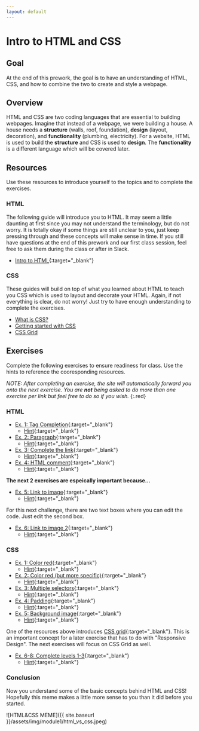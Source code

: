 ```yaml
---
layout: default
---
```

# Intro to HTML and CSS

## Goal

At the end of this prework, the goal is to have an understanding of HTML, CSS, and how to combine the two to create and style a webpage.

## Overview

HTML and CSS are two coding languages that are essential to building webpages. Imagine that instead of a webpage, we were building a house. A house needs a **structure** (walls, roof, foundation), **design** (layout, decoration), and **functionality** (plumbing, electricity). For a website, HTML is used to build the **structure** and CSS is used to **design**. The **functionality** is a different language which will be covered later.

## Resources

Use these resources to introduce yourself to the topics and to complete the exercises.

### HTML

The following guide will introduce you to HTML. It may seem a little daunting at first since you may not understand the terminology, but do not worry. It is totally okay if some things are still unclear to you, just keep pressing through and these concepts will make sense in time. If you still have questions at the end of this prework and our first class session, feel free to ask them during the class or after in Slack.  

* [Intro to HTML](https://developer.mozilla.org/en-US/docs/Learn/HTML/Introduction_to_HTML/Getting_started){:target="_blank"}


### CSS

These guides will build on top of what you learned about HTML to teach you CSS which is used to layout and decorate your HTML. Again, if not everything is clear, do not worry! Just try to have enough understanding to complete the exercises.

* [What is CSS?](https://developer.mozilla.org/en-US/docs/Learn/CSS/First_steps/What_is_CSS)
* [Getting started with CSS](https://developer.mozilla.org/en-US/docs/Learn/CSS/First_steps/Getting_started)
* [CSS Grid](https://developer.mozilla.org/en-US/docs/Web/CSS/CSS_Grid_Layout)

## Exercises

Complete the following exercises to ensure readiness for class. Use the hints to reference the cooresponding resources.

_NOTE: After completing an exercise, the site will automatically forward you onto the next exercise. You are **not** being asked to do more than one exercise per link but feel free to do so if you wish._
{:.red}

### HTML
* [Ex. 1: Tag Completion](https://www.w3schools.com/html/exercise.asp?filename=exercise_html_paragraphs2){:target="_blank"}
  * [Hint](https://developer.mozilla.org/en-US/docs/Learn/HTML/Introduction_to_HTML/Getting_started#Anatomy_of_an_HTML_element){:target="_blank"}
* [Ex. 2: Paragraph](https://www.w3schools.com/html/exercise.asp?filename=exercise_html_paragraphs1){:target="_blank"}
  * [Hint](https://developer.mozilla.org/en-US/docs/Learn/HTML/Introduction_to_HTML/Getting_started#Anatomy_of_an_HTML_element){:target="_blank"}
* [Ex. 3: Complete the link](https://www.w3schools.com/html/exercise.asp?filename=exercise_html_attributes3){:target="_blank"}
  * [Hint](https://developer.mozilla.org/en-US/docs/Learn/HTML/Introduction_to_HTML/Getting_started#Attributes){:target="_blank"}
* [Ex. 4: HTML comment](https://www.w3schools.com/html/exercise.asp?filename=exercise_html_comments1){:target="_blank"}
  * [Hint](https://developer.mozilla.org/en-US/docs/Learn/HTML/Introduction_to_HTML/Getting_started#HTML_comments){:target="_blank"}

**The next 2 exercises are espeically important because...**
* [Ex. 5: Link to image](https://www.w3schools.com/html/exercise.asp?filename=exercise_html_images5){:target="_blank"}
  * [Hint](https://developer.mozilla.org/en-US/docs/Learn/HTML/Multimedia_and_embedding/Images_in_HTML#How_do_we_put_an_image_on_a_webpage){:target="_blank"}

For this next challenge, there are two text boxes where you can edit the code. Just edit the second box.
* [Ex. 6: Link to image 2](https://developer.mozilla.org/en-US/docs/Learn/HTML/Multimedia_and_embedding/Images_in_HTML/Test_your_skills:_HTML_images#HTML_images_1){:target="_blank"}
  * [Hint](https://developer.mozilla.org/en-US/docs/Learn/HTML/Multimedia_and_embedding/Images_in_HTML#How_do_we_put_an_image_on_a_webpage){:target="_blank"}

### CSS
* [Ex. 1: Color red](https://www.w3schools.com/css/exercise.asp){:target="_blank"}
  * [Hint](https://developer.mozilla.org/en-US/docs/Learn/CSS/First_steps/Getting_started#Styling_HTML_elements){:target="_blank"}
* [Ex. 2: Color red (but more specific)](https://www.w3schools.com/css/exercise.asp?filename=exercise_selectors3){:target="_blank"}
  * [Hint](https://developer.mozilla.org/en-US/docs/Learn/CSS/First_steps/Getting_started#Adding_a_class){:target="_blank"}
* [Ex. 3: Multiple selectors](https://www.w3schools.com/css/exercise.asp?filename=exercise_selectors4){:target="_blank"}
  * [Hint](https://developer.mozilla.org/en-US/docs/Learn/CSS/First_steps/Getting_started#Styling_HTML_elements){:target="_blank"}
* [Ex. 4: Padding](https://www.w3schools.com/css/exercise.asp?filename=exercise_padding2){:target="_blank"}
  * [Hint](https://www.w3schools.com/css/css_padding.asp#midcontentadcontainer){:target="_blank"}
* [Ex. 5: Background image](https://www.w3schools.com/css/exercise.asp?filename=exercise_css3_backgrounds1){:target="_blank"}
  * [Hint](https://developer.mozilla.org/en-US/docs/Web/CSS/background-image){:target="_blank"}

One of the resources above introduces [CSS grid](https://developer.mozilla.org/en-US/docs/Web/CSS/CSS_Grid_Layout){:target="_blank"}. This is an important concept for a later exercise that has to do with "Responsive Design". The next exercises will focus on CSS Grid as well. 

* [Ex. 6-8: Complete levels 1-3](https://www.w3schools.com/css/exercise.asp?filename=exercise_padding2){:target="_blank"}
  * [Hint](https://developer.mozilla.org/en-US/docs/Web/CSS/CSS_Grid_Layout/Basic_Concepts_of_Grid_Layout#The_Grid_container){:target="_blank"}

### Conclusion 
Now you understand some of the basic concepts behind HTML and CSS! Hopefully this meme makes a little more sense to you than it did before you started. 


![HTML&CSS MEME]({{ site.baseurl }}/assets/img/module1/html_vs_css.jpeg)
